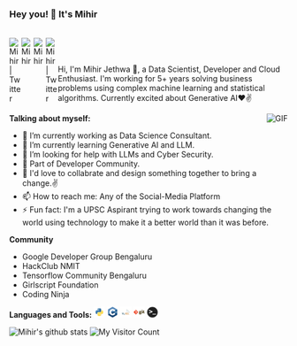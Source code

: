 ### Hey you! 👋 It's Mihir

<br/>


<a href="https://twitter.com/jethwa_mihir">
<img align="left" alt="Mihir | Twitter" width="22px" src="https://cdn.jsdelivr.net/npm/simple-icons@v3/icons/twitter.svg" />
</a>
<a href="https://www.linkedin.com/in/mihir-j-109940a7/">
<img align="left" alt="Mihir" width="22px" src="https://cdn.jsdelivr.net/npm/simple-icons@v3/icons/linkedin.svg" />
<!-- </a>
<a href="https://medium.com/@saketprag322">
<img align="left" alt="Mihir" width="22px" src="https://cdn.jsdelivr.net/npm/simple-icons@v3/icons/medium.svg" /> -->
</a>
<a href="https://www.instagram.com/thisis_mihir/">
<img align="left" alt="Mihir" width="22px" src="https://cdn.jsdelivr.net/npm/simple-icons@v3/icons/instagram.svg" />
</a>
<a href="http://www.youtube.com/@programmingkeeda9239">
<img align="left" alt="Mihir | Twitter" width="22px" src="https://cdn.jsdelivr.net/npm/simple-icons@v3/icons/youtube.svg" />
</a>
<br />

<br />

Hi, I'm Mihir Jethwa 🙌, a Data Scientist, Developer and Cloud Enthusiast. 
I'm working for 5+ years solving business problems using complex machine learning and statistical algorithms. Currently excited about Generative AI❤✌


<img align="right" alt="GIF" src="https://media.giphy.com/media/USV0ym3bVWQJJmNu3N/giphy.gif" />


**Talking about myself:**
- 🔭 I’m currently working as Data Science Consultant.
- 🌱 I’m currently learning Generative AI and LLM.
- 🤔 I’m looking for help with LLMs and Cyber Security.
- 👯 Part of Developer Community.
- 💬 I'd love to collabrate and design something together to bring a change.✌
- 📫 How to reach me: Any of the Social-Media Platform 
- ⚡ Fun fact: I'm a UPSC Aspirant trying to work towards changing the world using technology to make it a better world than it was before.


**Community**
- Google Developer Group Bengaluru
- HackClub NMIT
- Tensorflow Community Bengaluru
- Girlscript Foundation
- Coding Ninja

**Languages and Tools:**
<code><img height="20" src="https://raw.githubusercontent.com/github/explore/80688e429a7d4ef2fca1e82350fe8e3517d3494d/topics/python/python.png"></code>
<code><img height="20" src="https://raw.githubusercontent.com/github/explore/80688e429a7d4ef2fca1e82350fe8e3517d3494d/topics/cpp/cpp.png"></code>
<code><img height="20" src="https://raw.githubusercontent.com/github/explore/80688e429a7d4ef2fca1e82350fe8e3517d3494d/topics/mysql/mysql.png"></code>
<code><img height="20" src="https://raw.githubusercontent.com/github/explore/80688e429a7d4ef2fca1e82350fe8e3517d3494d/topics/git/git.png"></code>
<code><img height="20" src="https://raw.githubusercontent.com/github/explore/80688e429a7d4ef2fca1e82350fe8e3517d3494d/topics/terminal/terminal.png"></code>

![Mihir's github stats](https://github-readme-stats.vercel.app/api?username=thisismihir&show_icons=true&hide_border=true)
![My Visitor Count](https://profile-counter.glitch.me/thisismihir/count.svg)
